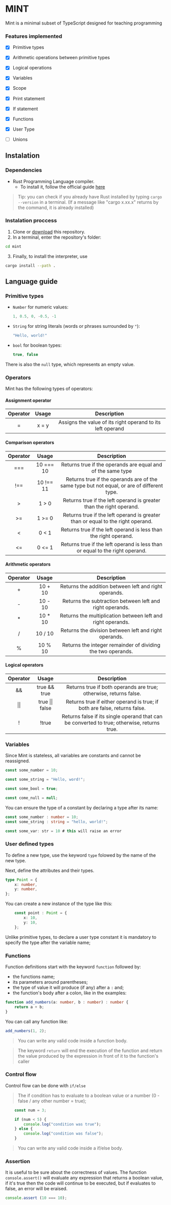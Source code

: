 # MINT

Mint is a minimal subset of TypeScript designed for teaching programming

### Features implemented

- [x] Primitive types
- [x] Arithmetic operations between primitive types
- [x] Logical operations
- [x] Variables
- [x] Scope
- [x] Print statement
- [x] If statement
- [x] Functions
- [x] User Type
- [ ] Unions


## Instalation

### Dependencies

- Rust Programming Language compiler.
  - To install it, follow the official guide [here](https://www.rust-lang.org/tools/install)

> Tip: you can check if you already have Rust installed by typing `cargo --version` in a terminal.
> (If a message like "cargo x.xx.x" returns by the command, it is already installed)

### Instalation proccess

1. Clone or [download](https://github.com/deelefrati/mint.git) this repository.
2. In a terminal, enter the repository's folder:

```bash
cd mint
```

3. Finally, to install the interpreter, use

```bash
cargo install --path .
```

## Language guide

### Primitive types

- `Number` for numeric values:

  ```typescript
  1, 0.5, 0, -0.5, -1
  ```

- `String` for string literals (words or phrases surrounded by `"`):

  ```typescript
  "Hello, world!"
  ```

- `bool` for boolean types:

  ```typescript
  true, false
  ```
There is also the `null` type, which represents an empty value.

### Operators
Mint has the following types of operators:

#### Assignment operator
| Operator  | Usage | Description |
| :-----: | :-----: | :----------: |
| = | x = y |  Assigns the value of its right operand to its left operand|

#### Comparison operators
| Operator  | Usage | Description |
|:-----: | :-----: | :----------: |
|=== | 10 === 10 | Returns true if the operands are equal and of the same type |
|!== | 10 !== 11 | Returns true if the operands are of the same type but not equal, or are of different type. |
|>   | 1 > 0     | Returns true if the left operand is greater than the right operand.|
|>=  | 1 >= 0    | Returns true if the left operand is greater than or equal to the right operand. 	 |
|<   | 0 < 1     | Returns true if the left operand is less than the right operand.  |
|<=  | 0 <= 1    | Returns true if the left operand is less than or equal to the right operand. |

#### Arithmetic operators
| Operator  | Usage | Description |
|:-----: | :-----: | :----------: |
|+ | 10 + 10 | Returns the addition between left and right operands.|
|- | 10 - 10 | Returns the subtraction between left and right operands.|
|* | 10 * 10 | Returns the multiplication between left and right operands.|
|/ | 10 / 10 | Returns the division between left and right operands.|
|% | 10 % 10 | Returns the integer remainder of dividing the two operands.  |

#### Logical operators
| Operator  | Usage | Description |
|:-----: | :-----: | :----------: |
|&& | true && true    | Returns true if both operands are true; otherwise, returns false. |
|\|\| | true \|\| false | Returns true if either operand is true; if both are false, returns false. |
|!  | !true           | Returns false if its single operand that can be converted to true; otherwise, returns true. |

### Variables

Since Mint is stateless, all variables are constants and cannot be reassigned. 

```typescript
const some_number = 10;

const some_string = "Hello, word!";

const some_bool = true; 

const come_null = null;
```

You can ensure the type of a constant by declaring a type after its name:

```typescript
const some_number : number = 10;
const some_string : string = "hello, world!";

const some_var: str = 10 # this will raise an error
```

### User defined types

To define a new type, use the keyword `type` folowed by the name of the new type.

Next, define the attributes and their types.

```typescript
type Point = {
    x: number,
    y: number,
};
```

You can create a new instance of the type like this: 


```typescript
    const point : Point = {
        x: 10,
        y: 10,
    };
```

Unlike primitive types, to declare a user type constant it is mandatory to specify the type after the variable name;

### Functions

Function definitions start with the keyword `function` followed by:

- the functions name;
- its parameters around parentheses;
- the type of value it will produce (if any) after a `:` and;
- the function's body after a colon, like in the examples:

```typescript
function add_numbers(a: number, b : number) : number {
    return a + b;
}
```

You can call any function like:

```typescript
add_numbers(1, 2);
```

> You can write any valid code inside a function body.

> The keyword `return` will end the execution of the function and return the value produced by the expression in front of it to the function's caller

### Control flow

Control flow can be done with `if/else`

> The if condition has to evaluate to a boolean value or a number (0 - false / any other number = true);

```typescript
    const num = 3;

    if (num < 5) {
        console.log("condition was true");
    } else {
        console.log("condition was false");
    }
```

> You can write any valid code inside a if/else body.

### Assertion

It is useful to be sure about the correctness of values. The function `console.assert()` will evaluate any expression that returns a boolean value, if it's true then the code will continue to be executed, but if evaluates to false, an error will be eraised.

```typescript
console.assert (10 === 10);
```
